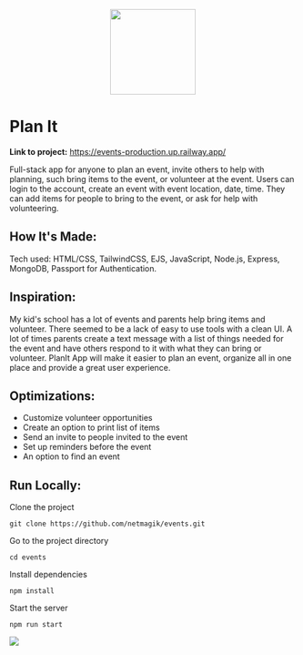 <p align="center"><img style="height: 150px" src="https://user-images.githubusercontent.com/3833560/193929681-56c13cb2-0b02-47f7-a328-6d588360f9bf.png">
</p>

# Plan It

**Link to project:**  https://events-production.up.railway.app/

Full-stack app for anyone to plan an event, invite others to help with planning, 
such bring items to the event, or volunteer at the event. Users can login to the account, create an event with event location, date, time. 
They can add items for people to bring to the event, or ask for help with volunteering. 

## How It's Made:
Tech used: HTML/CSS, TailwindCSS, EJS, JavaScript, Node.js, Express, MongoDB, Passport for Authentication.

## Inspiration:
My kid's school has a lot of events and parents help bring items and volunteer. There seemed to be a lack of easy to use tools with a clean UI. 
A lot of times parents create a text message with a list of things needed for the event and have others respond to it with what they can bring or volunteer. PlanIt App will make it easier to plan an event, organize all in one place and provide a great user experience.

## Optimizations:
- Customize volunteer opportunities
- Create an option to print list of items
- Send an invite to people invited to the event
- Set up reminders before the event
- An option to find an event

## Run Locally:
Clone the project
```
git clone https://github.com/netmagik/events.git
```

Go to the project directory
```
cd events
```
Install dependencies
```
npm install
```
Start the server
```
npm run start
```



<img src="https://user-images.githubusercontent.com/3833560/193921402-ed81f456-b2ee-4d64-bf20-3c9f9b685b1f.png">
